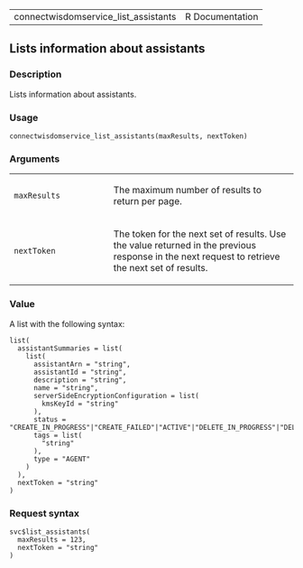 <table style="width: 100%;">
<tbody>
<tr class="odd">
<td>connectwisdomservice_list_assistants</td>
<td style="text-align: right;">R Documentation</td>
</tr>
</tbody>
</table>

## Lists information about assistants

### Description

Lists information about assistants.

### Usage

    connectwisdomservice_list_assistants(maxResults, nextToken)

### Arguments

<table>
<colgroup>
<col style="width: 35%" />
<col style="width: 65%" />
</colgroup>
<tbody>
<tr class="odd">
<td><code
id="connectwisdomservice_list_assistants_:_maxResults">maxResults</code></td>
<td><p>The maximum number of results to return per page.</p></td>
</tr>
<tr class="even">
<td><code
id="connectwisdomservice_list_assistants_:_nextToken">nextToken</code></td>
<td><p>The token for the next set of results. Use the value returned in
the previous response in the next request to retrieve the next set of
results.</p></td>
</tr>
</tbody>
</table>

### Value

A list with the following syntax:

    list(
      assistantSummaries = list(
        list(
          assistantArn = "string",
          assistantId = "string",
          description = "string",
          name = "string",
          serverSideEncryptionConfiguration = list(
            kmsKeyId = "string"
          ),
          status = "CREATE_IN_PROGRESS"|"CREATE_FAILED"|"ACTIVE"|"DELETE_IN_PROGRESS"|"DELETE_FAILED"|"DELETED",
          tags = list(
            "string"
          ),
          type = "AGENT"
        )
      ),
      nextToken = "string"
    )

### Request syntax

    svc$list_assistants(
      maxResults = 123,
      nextToken = "string"
    )
